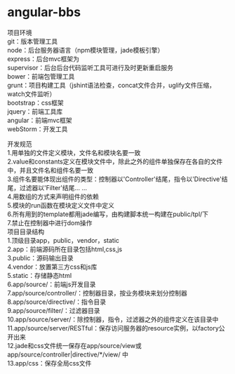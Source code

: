 angular-bbs
===========
项目环境  
git：版本管理工具  
node：后台服务器语言（npm模块管理，jade模板引擎）  
express：后台mvc框架为  
supervisor：后台后台代码监听工具可进行及时更新重启服务  
bower：前端包管理工具  
grunt：项目构建工具（jshint语法检查，concat文件合并，uglify文件压缩，watch文件监听）  
bootstrap：css框架  
jquery：前端工具库  
angular：前端mvc框架   
webStorm：开发工具  


开发规范  
1.用单独的文件定义模块，文件名和模块名要一致  
2.value和constants定义在模块文件中，除此之外的组件单独保存在各自的文件中，并且文件名和组件名要一致  
3.组件名要能体现出组件的类型：控制器以'Controller'结尾，指令以'Directive'结尾，过滤器以'Filter'结尾... ...  
4.用数组的方式来声明组件的依赖  
5.模块的run函数在模块定义文件中定义  
6.所有用到的template都用jade编写，由构建脚本统一构建在public/tpl/下  
7.禁止在控制器中进行dom操作  
项目目录结构  
1.顶级目录app，public，vendor，static  
2.app：前端源码所在目录包括html,css,js  
3.public：源码输出目录  
4.vendor：放置第三方css和js库  
5.static：存储静态html  
6.app/source/：前端js开发目录  
7.app/source/controller/：控制器目录，按业务模块来划分控制器  
8.app/source/directive/：指令目录  
9.app/source/filter/：过滤器目录  
10.app/source/server/：除控制器，指令，过滤器之外的组件定义在该目录中  
11.app/source/server/RESTful：保存访问服务器的resource实例，以factory公开出来  
12.jade和css文件统一保存在app/source/view或app/source/controller|directive/\*/view/ 中  
13.app/css：保存全局css文件  



